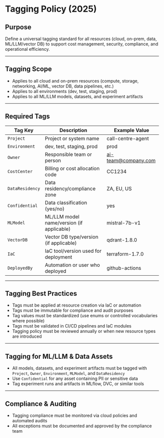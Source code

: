 # Tagging Policy (2025)

## Purpose
Define a universal tagging standard for all resources (cloud, on-prem, data, ML/LLM/vector DB) to support cost management, security, compliance, and operational efficiency.

---

## Tagging Scope
- Applies to all cloud and on-prem resources (compute, storage, networking, AI/ML, vector DB, data pipelines, etc.)
- Applies to all environments (dev, test, staging, prod)
- Applies to all ML/LLM models, datasets, and experiment artifacts

---

## Required Tags
| Tag Key         | Description                                 | Example Value                |
|-----------------|---------------------------------------------|------------------------------|
| `Project`       | Project or system name                      | call-centre-agent            |
| `Environment`   | dev, test, staging, prod                    | prod                         |
| `Owner`         | Responsible team or person                  | ai-team@company.com          |
| `CostCenter`    | Billing or cost allocation code              | CC1234                       |
| `DataResidency` | Data residency/compliance zone              | ZA, EU, US                   |
| `Confidential`  | Data classification (yes/no)                | yes                          |
| `MLModel`       | ML/LLM model name/version (if applicable)   | mistral-7b-v1                |
| `VectorDB`      | Vector DB type/version (if applicable)      | qdrant-1.8.0                 |
| `IaC`           | IaC tool/version used for deployment        | terraform-1.7.0              |
| `DeployedBy`    | Automation or user who deployed             | github-actions                |

---

## Tagging Best Practices
- Tags must be applied at resource creation via IaC or automation
- Tags must be immutable for compliance and audit purposes
- Tag values must be standardized (use enums or controlled vocabularies where possible)
- Tags must be validated in CI/CD pipelines and IaC modules
- Tagging policy must be reviewed annually or when new resource types are introduced

---

## Tagging for ML/LLM & Data Assets
- All models, datasets, and experiment artifacts must be tagged with `Project`, `Owner`, `Environment`, `MLModel`, and `DataResidency`
- Use `Confidential` for any asset containing PII or sensitive data
- Tag experiment runs and artifacts in MLflow, DVC, or similar tools

---

## Compliance & Auditing
- Tagging compliance must be monitored via cloud policies and automated audits
- All exceptions must be documented and approved by the compliance team
